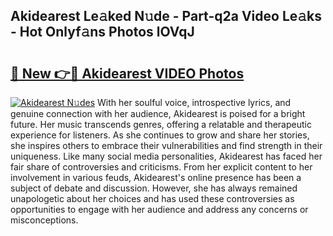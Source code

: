 ## Akidearest Le𝚊ked N𝚞de - Part-q2a Video Le𝚊ks - Hot Onlyf𝚊ns Photos lOVqJ

# <h2><a href="http://ac33994.deff.icu/?id=Akidearest">🔗 New 👉🔴 Akidearest VIDEO Photos</a></h2>

[![Akidearest N𝚞des](https://i.imgur.com/rIISA9y.gif)](http://ac33994.deff.icu/?id=Akidearest)
With her soulful voice, introspective lyrics, and genuine connection with her audience, Akidearest is poised for a bright future. Her music transcends genres, offering a relatable and therapeutic experience for listeners. As she continues to grow and share her stories, she inspires others to embrace their vulnerabilities and find strength in their uniqueness. Like many social media personalities, Akidearest has faced her fair share of controversies and criticisms. From her explicit content to her involvement in various feuds, Akidearest's online presence has been a subject of debate and discussion. However, she has always remained unapologetic about her choices and has used these controversies as opportunities to engage with her audience and address any concerns or misconceptions.

